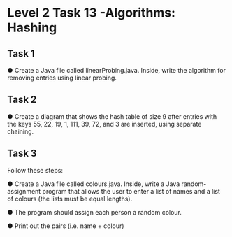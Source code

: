 # Level 2 Task 13 -Algorithms: Hashing

## Task 1

● Create a Java file called linearProbing.java. Inside, write the algorithm for removing entries using linear probing.

## Task 2

● Create a diagram that shows the hash table of size 9 after entries with the keys 55, 22, 19, 1, 111, 39, 72, and 3 are inserted, using separate chaining.

## Task 3

Follow these steps:

● Create a Java file called colours.java. Inside, write a Java random-assignment program that allows the user to enter a list of names and a list of colours (the lists must be equal lengths).

● The program should assign each person a random colour.

● Print out the pairs (i.e. name + colour)